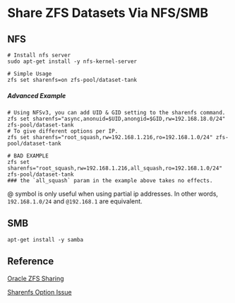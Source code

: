 # Share ZFS Datasets Via NFS/SMB

## NFS

```shell
# Install nfs server
sudo apt-get install -y nfs-kernel-server

# Simple Usage
zfs set sharenfs=on zfs-pool/dataset-tank
```

##### Advanced Example

```shell
# Using NFSv3, you can add UID & GID setting to the sharenfs command.
zfs set sharenfs="async,anonuid=$UID,anongid=$GID,rw=192.168.18.0/24" zfs-pool/dataset-tank
# To give different options per IP.
zfs set sharenfs="root_squash,rw=192.168.1.216,ro=192.168.1.0/24" zfs-pool/dataset-tank

# BAD EXAMPLE
zfs set sharenfs="root_squash,rw=192.168.1.216,all_squash,ro=192.168.1.0/24" zfs-pool/dataset-tank
### the `all_squash` param in the example above takes no effects.
```

@ symbol is only useful when using partial ip addresses. In other words, `192.168.1.0/24` and `@192.168.1` are equivalent.

## SMB

```shell
apt-get install -y samba
```

## Reference

[Oracle ZFS Sharing](https://docs.oracle.com/cd/E23824_01/html/821-1448/gayne.html#NewZFSSharingSyntaxhttps://docs.oracle.com/cd/E23824_01/html/821-1448/gayne.html)

[Sharenfs Option Issue](https://github.com/openzfs/zfs/issues/3860)